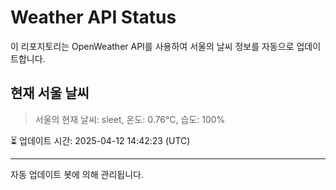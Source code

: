
# Weather API Status

이 리포지토리는 OpenWeather API를 사용하여 서울의 날씨 정보를 자동으로 업데이트합니다.

## 현재 서울 날씨
> 서울의 현재 날씨: sleet, 온도: 0.76°C, 습도: 100%

⏳ 업데이트 시간: 2025-04-12 14:42:23 (UTC)

---
자동 업데이트 봇에 의해 관리됩니다.
